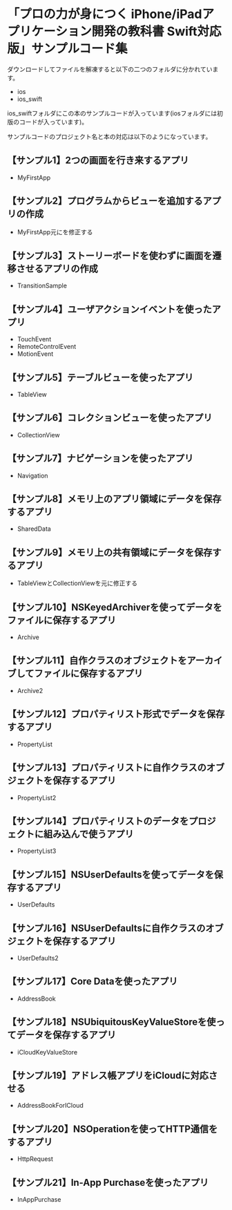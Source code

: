 「プロの力が身につく iPhone/iPadアプリケーション開発の教科書 Swift対応版」サンプルコード集
===========
ダウンロードしてファイルを解凍すると以下の二つのフォルダに分かれています。

* ios
* ios_swift

ios_swiftフォルダにこの本のサンプルコードが入っています(iosフォルダには初版のコードが入っています)。

サンプルコードのプロジェクト名と本の対応は以下のようになっています。  
## 【サンプル1】2つの画面を行き来するアプリ
* MyFirstApp
## 【サンプル2】プログラムからビューを追加するアプリの作成
* MyFirstApp元にを修正する
## 【サンプル3】ストーリーボードを使わずに画面を遷移させるアプリの作成
* TransitionSample
## 【サンプル4】ユーザアクションイベントを使ったアプリ
* TouchEvent
* RemoteControlEvent
* MotionEvent
## 【サンプル5】テーブルビューを使ったアプリ
* TableView
## 【サンプル6】コレクションビューを使ったアプリ
* CollectionView
## 【サンプル7】ナビゲーションを使ったアプリ
* Navigation
## 【サンプル8】メモリ上のアプリ領域にデータを保存するアプリ
* SharedData
## 【サンプル9】メモリ上の共有領域にデータを保存するアプリ
* TableViewとCollectionViewを元に修正する
## 【サンプル10】NSKeyedArchiverを使ってデータをファイルに保存するアプリ
* Archive
## 【サンプル11】自作クラスのオブジェクトをアーカイブしてファイルに保存するアプリ
* Archive2
## 【サンプル12】プロパティリスト形式でデータを保存するアプリ
* PropertyList
## 【サンプル13】プロパティリストに自作クラスのオブジェクトを保存するアプリ
* PropertyList2
## 【サンプル14】プロパティリストのデータをプロジェクトに組み込んで使うアプリ
* PropertyList3
## 【サンプル15】NSUserDefaultsを使ってデータを保存するアプリ
* UserDefaults
## 【サンプル16】NSUserDefaultsに自作クラスのオブジェクトを保存するアプリ
* UserDefaults2
## 【サンプル17】Core Dataを使ったアプリ
* AddressBook
## 【サンプル18】NSUbiquitousKeyValueStoreを使ってデータを保存するアプリ
* iCloudKeyValueStore
## 【サンプル19】アドレス帳アプリをiCloudに対応させる
* AddressBookForICloud
## 【サンプル20】NSOperationを使ってHTTP通信をするアプリ
* HttpRequest
## 【サンプル21】In-App Purchaseを使ったアプリ
* InAppPurchase
